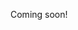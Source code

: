 <!------------------------------------------------------------------------------

https://wiki.postgresql.org/wiki/Performance_Optimization

------------------------------------------------------------------------------->

Coming soon!
